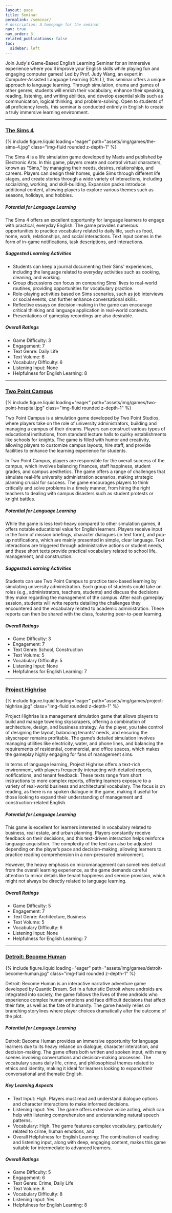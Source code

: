 ```yaml
---
layout: page
title: Seminar
permalink: /seminar/
# description: A homepage for the seminar
nav: true
nav_order: 3
related_publications: false
toc:
  sidebar: left
---
```


Join Judy's Game-Based English Learning Seminar for an immersive experience where you'll improve your English skills while playing fun and engaging computer games! Led by Prof. Judy Wang, an expert in Computer-Assisted Language Learning (CALL), this seminar offers a unique approach to language learning. Through simulation, drama and games of other genres, students will enrich their vocabulary, enhance their speaking, reading, listening, and writing abilities, and develop essential skills such as communication, logical thinking, and problem-solving. Open to students of all proficiency levels, this seminar is conducted entirely in English to create a truly immersive learning environment.

---

### [The Sims 4](https://store.steampowered.com/app/1222670/The_Sims_4/)

<!-- ![image](/assets/img/games/The-Sims-4.jpg) -->

<div class="row mt-3">
    <div class="col-md-8 mt-3 mt-md-0">
        {% include figure.liquid loading="eager" path="assets/img/games/the-sims-4.jpg" class="img-fluid rounded z-depth-1" %}
    </div>
</div>

The Sims 4 is a life simulation game developed by Maxis and published by Electronic Arts. In this game, players create and control virtual characters, known as "Sims," by managing their needs, desires, relationships, and careers. Players can design their homes, guide Sims through different life stages, and create stories through a wide variety of interactions, including socializing, working, and skill-building. Expansion packs introduce additional content, allowing players to explore various themes such as seasons, holidays, and hobbies.

##### Potential for Language Learning

The Sims 4 offers an excellent opportunity for language learners to engage with practical, everyday English. The game provides numerous opportunities to practice vocabulary related to daily life, such as food, home, work, relationships, and social interactions. Text input comes in the form of in-game notifications, task descriptions, and interactions.

##### Suggested Learning Activities

- Students can keep a journal documenting their Sims' experiences, including the language related to everyday activities such as cooking, cleaning, and working.
- Group discussions can focus on comparing Sims' lives to real-world routines, providing opportunities for vocabulary practice.
- Role-playing activities based on Sims scenarios, such as job interviews or social events, can further enhance conversational skills.
- Reflective essays on decision-making in the game can encourage critical thinking and language application in real-world contexts.
- Presentations of gameplay recordings are also desirable.

##### Overall Ratings

- Game Difficulty: 3
- Engagement: 7
- Text Genre: Daily Life
- Text Volume: 6
- Vocabulary Difficulty: 6
- Listening Input: None
- Helpfulness for English Learning: 8

---

### [Two Point Campus](https://store.steampowered.com/app/1649080/Two_Point_Campus/)

<!-- justify-content-center -->
<div class="row mt-3">
    <div class="col-md-8 mt-3 mt-md-0">
        {% include figure.liquid loading="eager" path="assets/img/games/two-point-hospital.jpg" class="img-fluid rounded z-depth-1" %}
    </div>
</div>

Two Point Campus is a simulation game developed by Two Point Studios, where players take on the role of university administrators, building and managing a campus of their dreams. Players can construct various types of educational institutions, from standard lecture halls to quirky establishments like schools for knights. The game is filled with humor and creativity, allowing players to customize campus layouts, hire staff, and provide facilities to enhance the learning experience for students.

In Two Point Campus, players are responsible for the overall success of the campus, which involves balancing finances, staff happiness, student grades, and campus aesthetics. The game offers a range of challenges that simulate real-life university administration scenarios, making strategic planning crucial for success. The game encourages players to think critically and solve problems in a timely manner, from hiring the right teachers to dealing with campus disasters such as student protests or knight battles.

##### Potential for Language Learning

While the game is less text-heavy compared to other simulation games, it offers notable educational value for English learners. Players receive input in the form of mission briefings, character dialogues (in text form), and pop-up notifications, which are mainly presented in simple, clear language. Text interactions are triggered through administrative actions or student needs, and these short texts provide practical vocabulary related to school life, management, and construction.

##### Suggested Learning Activities

Students can use Two Point Campus to practice task-based learning by simulating university administration. Each group of students could take on roles (e.g., administrators, teachers, students) and discuss the decisions they make regarding the management of the campus. After each gameplay session, students will write reports detailing the challenges they encountered and the vocabulary related to academic administration. These reports can then be shared with the class, fostering peer-to-peer learning.

##### Overall Ratings

- Game Difficulty: 3
- Engagement: 7
- Text Genre: School, Construction
- Text Volume: 5
- Vocabulary Difficulty: 5
- Listening Input: None
- Helpfulness for English Learning: 7

---

### [Project Highrise](https://store.steampowered.com/app/423580/Project_Highrise/)

<div class="row mt-3">
    <div class="col-md-8 mt-3 mt-md-0">
        {% include figure.liquid loading="eager" path="assets/img/games/project-highrise.jpg" class="img-fluid rounded z-depth-1" %}
    </div>
</div>

Project Highrise is a management simulation game that allows players to build and manage towering skyscrapers, offering a combination of architecture, design, and business strategy. As the player, you take control of designing the layout, balancing tenants' needs, and ensuring the skyscraper remains profitable. The game’s detailed simulation involves managing utilities like electricity, water, and phone lines, and balancing the requirements of residential, commercial, and office spaces, which makes the gameplay highly engaging for fans of management sims.

In terms of language learning, Project Highrise offers a text-rich environment, with players frequently interacting with detailed reports, notifications, and tenant feedback. These texts range from short instructions to more complex reports, offering learners exposure to a variety of real-world business and architectural vocabulary. The focus is on reading, as there is no spoken dialogue in the game, making it useful for those looking to expand their understanding of management and construction-related English.

##### Potential for Language Learning

This game is excellent for learners interested in vocabulary related to business, real estate, and urban planning. Players constantly receive feedback on their decisions, and this text-driven interaction helps reinforce language acquisition. The complexity of the text can also be adjusted depending on the player’s pace and decision-making, allowing learners to practice reading comprehension in a non-pressured environment.

However, the heavy emphasis on micromanagement can sometimes detract from the overall learning experience, as the game demands careful attention to minor details like tenant happiness and service provision, which might not always be directly related to language learning.

##### Overall Ratings

- Game Difficulty: 5
- Engagement: 7
- Text Genre: Architecture, Business
- Text Volume: 5
- Vocabulary Difficulty: 6
- Listening Input: None
- Helpfulness for English Learning: 7

---

### [Detroit: Become Human](https://store.steampowered.com/app/1222140/Detroit_Become_Human/)

<div class="row mt-3">
    <div class="col-md-8 mt-3 mt-md-0">
        {% include figure.liquid loading="eager" path="assets/img/games/detroit-become-human.jpg" class="img-fluid rounded z-depth-1" %}
    </div>
</div>

Detroit: Become Human is an interactive narrative adventure game developed by Quantic Dream. Set in a futuristic Detroit where androids are integrated into society, the game follows the lives of three androids who experience complex human emotions and face difficult decisions that affect their fate, as well as the fate of humanity. The game heavily relies on branching storylines where player choices dramatically alter the outcome of the plot.

##### Potential for Language Learning

Detroit: Become Human provides an immersive opportunity for language learners due to its heavy reliance on dialogue, character interaction, and decision-making. The game offers both written and spoken input, with many scenes involving conversations and decision-making processes. The vocabulary spans daily life, crime, and philosophical themes related to ethics and identity, making it ideal for learners looking to expand their conversational and thematic English.

##### Key Learning Aspects

- Text Input: High. Players must read and understand dialogue options and character interactions to make informed decisions.
- Listening Input: Yes. The game offers extensive voice acting, which can help with listening comprehension and understanding natural speech patterns.
- Vocabulary: High. The game features complex vocabulary, particularly related to crime, human emotions, and
- Overall Helpfulness for English Learning: The combination of reading and listening input, along with deep, engaging content, makes this game suitable for intermediate to advanced learners.

##### Overall Ratings

- Game Difficulty: 5
- Engagement: 6
- Text Genre: Crime, Daily Life
- Text Volume: 8
- Vocabulary Difficulty: 8
- Listening Input: Yes
- Helpfulness for English Learning: 8

<!--

### Let's School

Let’s School is a school management simulation developed by Pathea Games, where players take on the role of a headmaster tasked with transforming a struggling school into a thriving educational institution. Players are responsible for everything from constructing school facilities to planning lesson schedules, hiring teachers, and managing student behavior. The game offers a deep dive into management, balancing resources, and ensuring academic success.

##### Potential for Language Learning

Let’s School presents a great opportunity for English learners interested in vocabulary related to education, administration, and management. The game requires players to interact with various menus, notifications, and reports, exposing them to a wide range of educational terms and managerial language. For example, as players build classrooms, assign teachers, and monitor student progress, they'll encounter a lot of text input, particularly in the form of task descriptions, student performance reports, and scheduling notifications.

The game’s text-heavy nature can help learners develop reading comprehension and familiarization with education-related vocabulary. However, some elements of the game, such as its complex scheduling system, might feel overwhelming to those new to simulation games, and the repeated micro-decisions might take away from the immersive language learning experience.

##### Suggested Learning Activities

Students can collaborate in teams or work individually to manage the daily operations of a virtual school, then hold reflective group discussions on their decision-making process, comparing it to real-world school management challenges.

##### Overall Ratings

- Game Difficulty: 4
- Engagement: 7
- Text Genre: School, Building Management
- Text Volume: 6
- Vocabulary Difficulty: 5
- Listening Input: None
- Helpfulness for English Learning: 7

---

### Project Hospital

Project Hospital is a detailed simulation game developed by Oxymoron Games, where players manage all aspects of a functioning hospital, from building facilities to diagnosing and treating patients. The game stands out for its realism, as it closely mirrors real-world hospital systems, offering players the chance to manage departments like cardiology, neurology, and even handle complex medical cases.

##### Potential for Language Learning

This game provides a wealth of educational opportunities, especially for learners interested in medical vocabulary. The game’s detailed text includes medical conditions, symptoms, and diagnostic procedures, which are invaluable for players learning English with a focus on healthcare or science. Players must read and understand patient reports, treatment options, and staff needs, all of which are presented in text-heavy formats.

Strengths for Language Learners:

Text Input: Very high. The game is filled with complex medical terms, staff management instructions, and diagnostic processes, making it ideal for advanced learners or those focused on professional English in medicine or management.

Vocabulary: The game offers an excellent way to engage with specialized vocabulary in healthcare, including medical terms for diseases, symptoms, and treatments. This can be highly beneficial for those in healthcare fields.

Real-World Application: The game simulates real-life hospital scenarios and challenges players to use critical thinking and language comprehension to manage their hospital successfully
Challenges for Language Learners: The complexity of the game can be overwhelming for beginners, especially due to the level of micromanagement required. The game’s encyclopedia of medical conditions might be tough for those without prior medical knowledge.

##### Overall Ratings

- Game Difficulty: 8
- Engagement: 7
- Text Genre: Healthcare, Management
- Text Volume: 7
- Vocabulary Difficulty: 9
- Listening Input: None
- Helpfulness for English Learning: 5

---

### To the Moon

To the Moon is an emotional, story-driven adventure game by Freebird Games. It tells the poignant story of two doctors who use advanced technology to traverse a dying man’s memories to fulfill his last wish of going to the moon. The game’s focus is entirely on its narrative, with limited interaction, as players mostly navigate the doctors through various memories while solving simple puzzles to unlock more of the story. The plot is reflective, touching on themes of life, memory, and regret, and is designed more like an interactive novel.

##### Potential for Language Learning

To the Moon offers a rich opportunity for language learners, particularly those interested in narrative and dialogue-heavy games. The game contains a significant amount of dialogue presented in text format, without voice acting, making it ideal for practicing reading comprehension. Since the game deals with emotional and existential themes, it provides exposure to complex vocabulary related to life events, emotions, and philosophical reflection.

##### Key Learning Aspects

To the Moon offers an opportunity for creative writing and discussion-based activities. After playing through sections of the game, students can write reflective essays on the moral and emotional themes, as well as character development. Group activities can include analyzing specific dialogues or scenes and discussing how these themes relate to real-life situations. Students can also practice advanced narrative writing by composing alternative endings or writing from the perspective of different characters.

Text Input: High. The game is filled with emotionally charged dialogue that’s essential to the progression of the story.
Vocabulary: Moderate to advanced. The conversations are rich in descriptive language, making it suitable for learners looking to enhance their narrative comprehension skills.

- Listening Input: None. The absence of voice acting means all interactions occur through reading, ideal for improving reading fluency.
  Overall Helpfulness for English Learning: The game’s focus on human relationships and its well-written, character-driven dialogue make it a great tool for intermediate to advanced learners looking to practice in-depth reading.

##### Overall Ratings

- Game Difficulty: 1
- Engagement: 6
- Text Genre: Daily Life, Conversational
- Text Volume: 8
- Vocabulary Difficulty: 7
- Listening Input: None
- Helpfulness for English Learning: 8

---

### Democracy 4

Democracy 4 is a political simulation game that allows players to take on the role of a nation's leader, making complex policy decisions that impact the economy, healthcare, education, and various other aspects of governance. The game simulates real-world political systems and requires players to balance the needs and wants of different voter groups, all while maintaining stability and addressing crises.

##### Potential for Language Learning

Democracy 4 provides a rich environment for learning specialized vocabulary related to politics, economics, and public administration. The game presents a significant amount of reading material in the form of reports, policies, and voter feedback. However, since the game lacks voice acting, it focuses entirely on reading comprehension. Players engage with real-world political issues, offering practical exposure to advanced English vocabulary, especially in the context of governance and public policy.

##### Key Learning Aspects

Text Input: High. The game requires players to read and interpret complex reports and policies.
Vocabulary: Advanced. The political and economic terminology provides a deep dive into specialized language.

- Listening Input: None. The game does not feature voice acting, so learners will focus on reading.
  Overall Helpfulness for English Learning: This game is ideal for advanced learners or those with a particular interest in politics and governance, as it offers exposure to complex language related to political science.

##### Overall Ratings

- Game Difficulty: 7
- Engagement: 6
- Text Genre: Politics
- Text Volume: 6
- Vocabulary Difficulty: 8
- Listening Input: None
- Helpfulness for English Learning: 6

---

### Escape Simulator

Escape Simulator is a first-person puzzle game where players navigate through escape rooms, either solo or with others, solving various puzzles to progress through the game. The game’s interactive environment allows players to pick up and manipulate objects to solve intricate challenges within different themed rooms.

##### Potential for Language Learning

Escape Simulator offers a great opportunity for learners who are interested in improving problem-solving skills through language. While the game involves less dialogue compared to narrative-driven games, it provides contextually rich vocabulary related to everyday objects, logic puzzles, and spatial awareness. Players will encounter instructions and clues in English, making the game useful for practicing functional language in problem-solving contexts.

##### Key Learning Aspects

Text Input: Moderate. Most text appears in the form of puzzle clues and object descriptions.
Vocabulary: The game primarily uses functional and object-related vocabulary, which can help learners familiarize themselves with everyday terms in English.

- Listening Input: None. The game does not have much in terms of voice acting or spoken dialogue, so it focuses on reading skills.
  Overall Helpfulness for English Learning: This game can be a fun and engaging way for learners to practice logical reasoning and functional English, although the language input is less extensive compared to more text-heavy games.

##### Overall Ratings

- Game Difficulty: 9
- Engagement: 6
- Text Genre: Daily Life, Puzzles
- Text Volume: 4
- Vocabulary Difficulty: 8
- Listening Input: None
- Helpfulness for English Learning: 5

---

### No Case Should Remain Unsolved

No Case Should Remain Unsolved is a narrative-driven puzzle game where players take on the role of Senior Inspector Jeon Gyeong-ha, solving complex cases in an immersive crime investigation experience. Set twelve years after a pivotal event, the game offers players the chance to unravel mysteries through intricate puzzles and narrative sequences.

##### Potential for Language Learning

This game offers extensive text input through dialogue and investigative reports, making it a solid choice for learners looking to improve their comprehension of daily conversational English, as well as specialized vocabulary related to crime investigation. While the game has no voice acting, it provides a rich text environment that helps learners engage with both functional language and crime-related terminology.

##### Key Learning Aspects

Text Input: High. The game involves a lot of reading, especially through dialogues and case reports.
Vocabulary: Moderate. Learners are exposed to a mix of conversational English and terminology related to detective work and investigations.

- Listening Input: None. The game does not feature voice acting, focusing entirely on reading.
  Overall Helpfulness for English Learning: This game can help learners improve their reading comprehension and expand their vocabulary in areas related to crime-solving and investigation, with an emphasis on dialogue and case reports.

##### Overall Ratings

- Game Difficulty: 8
- Engagement: 6
- Text Genre: Daily Conversations, Crime Investigation
- Text Volume: 9
- Vocabulary Difficulty: 6
- Listening Input: None
- Helpfulness for English Learning: 6

---

### Unheard: Voices of Crime

Unheard - Voices of Crime is a unique puzzle-solving game where players use audio recordings to uncover the truth behind various criminal cases. Players have the ability to listen in on conversations and piece together evidence based on what they hear, making it a distinctive experience that heavily relies on auditory clues rather than visual input.

##### Potential for Language Learning

Unheard - Voices of Crime provides an excellent opportunity for learners to practice their listening comprehension skills, as the gameplay revolves around understanding spoken dialogues in different situations. This game is perfect for improving auditory processing, especially in contexts related to crime and investigation. The dialogue is often fast-paced, requiring careful attention to detail, and offers exposure to a wide range of accents and conversational dynamics.

##### Key Learning Aspects

Text Input: Low. The focus is primarily on listening rather than reading.
Vocabulary: High. The game covers conversational and crime-related vocabulary, which can benefit learners looking to expand their understanding of both casual and professional dialogue.

- Listening Input: Yes. The game’s main mechanic is listening to audio clips, making it ideal for improving English listening comprehension.
  Overall Helpfulness for English Learning: This game is perfect for intermediate to advanced learners seeking to enhance their listening skills in a challenging and immersive environment.

##### Overall Ratings

- Game Difficulty: 7
- Engagement: 5
- Text Genre: Crime
- Text Volume: 9
- Vocabulary Difficulty: 8
- Listening Input: Yes
- Helpfulness for English Learning: 8

---

### Strange Horticulture

Strange Horticulture is an occult puzzle game where players manage a plant shop and unravel mysteries by identifying and using various plants. The game blends puzzle-solving with elements of botany, as players encounter clients with specific needs and must deduce which plants to provide them based on subtle clues.

##### Potential for Language Learning

Strange Horticulture offers an immersive reading experience, where learners are exposed to a rich variety of descriptive vocabulary, particularly related to botany and mystical themes. The game presents detailed text in the form of clues, descriptions of plants, and interactions with customers. This environment is ideal for those looking to improve their ability to comprehend and process intricate English language descriptions.

##### Key Learning Aspects

Text Input: High. The game is heavily text-driven, with plant descriptions, customer interactions, and puzzle clues all presented through written text.
Vocabulary: Advanced. Learners will encounter specialized vocabulary related to botany, herbalism, and mystery-solving, making it suitable for those looking to enhance their descriptive language skills.

- Listening Input: None. The game focuses entirely on reading and comprehension.
  Overall Helpfulness for English Learning: This game is best suited for learners interested in improving their reading comprehension and expanding their knowledge of descriptive and specialized vocabulary in an engaging, puzzle-solving context.

##### Overall Ratings

- Game Difficulty: 7
- Engagement: 4
- Text Genre: Botany
- Text Volume: 9
- Vocabulary Difficulty: 8
- Listening Input: None
- Helpfulness for English Learning: 5

---

### Phasmophobia

Phasmophobia is a 4-player online co-op horror game where players take on the roles of paranormal investigators, tasked with gathering evidence of ghostly activity. The game features a chilling atmosphere and cooperative gameplay, where communication between players is crucial for successfully identifying the type of ghost haunting a location.

##### Potential for Language Learning

Phasmophobia provides a unique environment for learners to engage in spoken communication, especially in multiplayer settings where team members must communicate and collaborate to solve mysteries. While the game does not feature much written text, its real-time cooperative gameplay and voice chat make it a useful tool for practicing spoken English, particularly in fast-paced, immersive scenarios.

##### Key Learning Aspects

Text Input: Low. The game primarily focuses on actions and spoken communication rather than reading.
Vocabulary: Moderate. The game involves specific vocabulary related to paranormal investigation, such as ghost types, tools, and environmental clues.

- Listening Input: None. There is no significant voice acting or scripted dialogue, but players will engage with live voice communication in multiplayer sessions.
  Overall Helpfulness for English Learning: Phasmophobia is more suited for learners interested in practicing spoken English, particularly in group settings. The need to communicate effectively with teammates provides opportunities to develop speaking and listening skills in an engaging and thrilling context.

##### Overall Ratings

- Game Difficulty: 7
- Engagement: 3
- Text Genre: Daily Life (with paranormal elements)
- Text Volume: 2
- Vocabulary Difficulty: 7
- Listening Input: None
- Helpfulness for English Learning: 3

---

### House Flipper 2

House Flipper 2 is a simulation game that allows players to renovate, decorate, and sell houses for profit. In this game, players take on various tasks such as cleaning, repairing, and redesigning homes to increase their market value, providing a mix of creativity and construction.

##### Potential for Language Learning

House Flipper 2 offers opportunities for learners to engage with practical vocabulary related to home construction, renovation, and interior design. Although the game focuses primarily on tasks, there is a moderate amount of text input related to customer orders, tools, and materials. Additionally, players may benefit from listening practice if the game includes audio instructions or background commentary.

##### Key Learning Aspects

Text Input: Moderate. Players must read task instructions and descriptions related to house renovations and materials.
Vocabulary: Intermediate. The game introduces vocabulary related to construction, tools, and home design, making it useful for learners interested in functional English.

- Listening Input: Yes. There may be audio elements such as instructions or environmental sounds that can aid in listening comprehension.
  Overall Helpfulness for English Learning: This game is ideal for learners looking to improve their practical English skills in areas related to home construction and renovation, offering both reading and listening opportunities.

##### Overall Ratings

- Game Difficulty: 1
- Engagement: 3
- Text Genre: Construction
- Text Volume: 4
- Vocabulary Difficulty: 5
- Listening Input: Yes
- Helpfulness for English Learning: 5

---

### Espresso Tycoon

Espresso Tycoon is a business simulation game where players manage and grow their own coffee shop. The game involves creating coffee recipes, managing staff, setting up the shop layout, and handling finances to ensure a successful business. It combines aspects of restaurant management with elements of business strategy.

##### Potential for Language Learning

Espresso Tycoon provides a moderate amount of text-based input, focusing on vocabulary related to the food and beverage industry, business operations, and customer service. The game introduces learners to terminology used in daily café operations, including ingredients, menu items, and financial management. It’s particularly useful for learners interested in business or hospitality-related English.

##### Key Learning Aspects

Text Input: Moderate. The game includes text related to customer orders, recipes, and business operations, requiring players to engage with functional language in a business setting.
Vocabulary: Intermediate. The game focuses on food, beverage, and business vocabulary, which could be beneficial for learners aiming to improve their knowledge of terms related to the hospitality industry.

- Listening Input: None. The game does not focus on listening comprehension, as it is text-driven.
  Overall Helpfulness for English Learning: This game can help learners practice vocabulary related to the restaurant business and customer service, with a focus on functional English in a professional context.

##### Overall Ratings

- Game Difficulty: 2
- Engagement: 4
- Text Genre: Food and Beverage, Construction, Business
- Text Volume: 4
- Vocabulary Difficulty: 6
- Listening Input: None
- Helpfulness for English Learning: 5

---

### Life is Strange

Life is Strange is a narrative-driven adventure game developed by Dontnod Entertainment. The game follows the story of Max Caulfield, a high school student with the ability to rewind time. Max uses her powers to uncover mysteries, save her friends, and alter events in her life. The story is heavily focused on relationships, choices, and the consequences of those choices, making it an emotional and immersive experience.

##### Potential for Language Learning

Life is Strange provides a rich environment for language learners, particularly for those interested in improving their listening and reading comprehension. The game is dialogue-heavy, with extensive voice acting and text interactions. Players are exposed to everyday conversational English, slang, and idiomatic expressions, making it a useful tool for learners wanting to improve their understanding of casual, natural speech.

##### Key Learning Aspects

Text Input: High. The game offers both written dialogue and text in the form of character thoughts, phone messages, and journal entries.
Vocabulary: Moderate to advanced. Learners are exposed to conversational language, including slang, idioms, and emotional expressions.

- Listening Input: Yes. The game is fully voice-acted, allowing players to practice listening comprehension through realistic conversations and scenarios.
  Overall Helpfulness for English Learning: Life is Strange is a great option for learners looking to practice both reading and listening skills in a compelling, story-driven environment. The conversational nature of the game offers learners a chance to engage with real-world English, making it suitable for intermediate to advanced learners.

##### Overall Ratings

- Game Difficulty: 1
- Engagement: 3
- Text Genre: Construction
- Text Volume: 4
- Vocabulary Difficulty: 5
- Listening Input: Yes
- Helpfulness for English Learning: 5 -->

